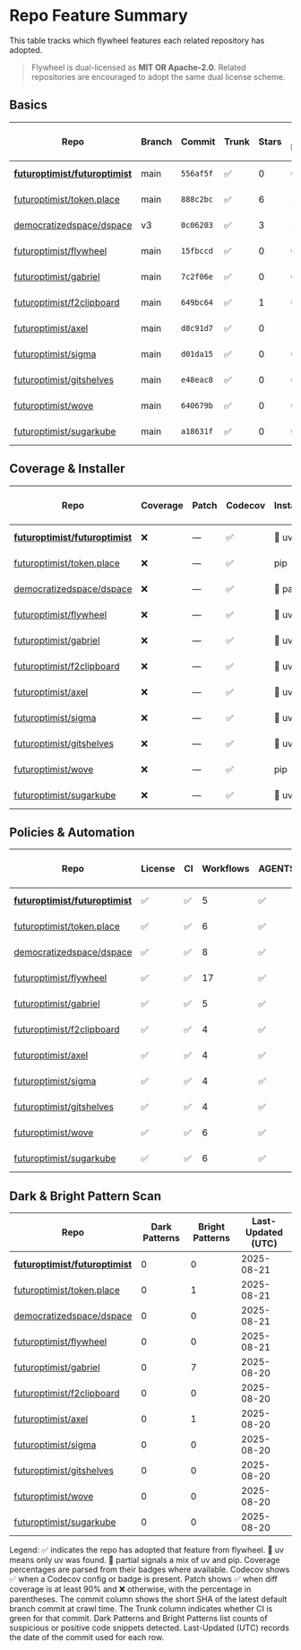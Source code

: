 # Repo Feature Summary

This table tracks which flywheel features each related repository has adopted.

> Flywheel is dual-licensed as **MIT OR Apache-2.0**. Related repositories are
> encouraged to adopt the same dual license scheme.

<!-- spellchecker: disable -->
## Basics
| Repo | Branch | Commit | Trunk | Stars | Open Issues | Last-Updated (UTC) |
| ---- | ------ | ------ | ----- | ----- | ----------- | ----------------- |
| **[futuroptimist/futuroptimist](https://github.com/futuroptimist/futuroptimist)** | main | `556af5f` | ✅ | 0 | 0 | 2025-08-21 |
| [futuroptimist/token.place](https://github.com/futuroptimist/token.place) | main | `888c2bc` | ✅ | 6 | 3 | 2025-08-21 |
| [democratizedspace/dspace](https://github.com/democratizedspace/dspace) | v3 | `0c06203` | ✅ | 3 | 37 | 2025-08-21 |
| [futuroptimist/flywheel](https://github.com/futuroptimist/flywheel) | main | `15fbccd` | ✅ | 0 | 0 | 2025-08-21 |
| [futuroptimist/gabriel](https://github.com/futuroptimist/gabriel) | main | `7c2f06e` | ✅ | 0 | 0 | 2025-08-20 |
| [futuroptimist/f2clipboard](https://github.com/futuroptimist/f2clipboard) | main | `649bc64` | ✅ | 1 | 0 | 2025-08-20 |
| [futuroptimist/axel](https://github.com/futuroptimist/axel) | main | `d8c91d7` | ✅ | 0 | 1 | 2025-08-20 |
| [futuroptimist/sigma](https://github.com/futuroptimist/sigma) | main | `d01da15` | ✅ | 0 | 0 | 2025-08-20 |
| [futuroptimist/gitshelves](https://github.com/futuroptimist/gitshelves) | main | `e48eac8` | ✅ | 0 | 0 | 2025-08-20 |
| [futuroptimist/wove](https://github.com/futuroptimist/wove) | main | `640679b` | ✅ | 0 | 0 | 2025-08-20 |
| [futuroptimist/sugarkube](https://github.com/futuroptimist/sugarkube) | main | `a18631f` | ✅ | 0 | 0 | 2025-08-20 |

## Coverage & Installer
| Repo | Coverage | Patch | Codecov | Installer | Last-Updated (UTC) |
| ---- | -------- | ----- | ------- | --------- | ----------------- |
| **[futuroptimist/futuroptimist](https://github.com/futuroptimist/futuroptimist)** | ❌ | — | ✅ | 🚀 uv | 2025-08-21 |
| [futuroptimist/token.place](https://github.com/futuroptimist/token.place) | ❌ | — | ✅ | pip | 2025-08-21 |
| [democratizedspace/dspace](https://github.com/democratizedspace/dspace) | ❌ | — | ✅ | 🔶 partial | 2025-08-21 |
| [futuroptimist/flywheel](https://github.com/futuroptimist/flywheel) | ❌ | — | ✅ | 🚀 uv | 2025-08-21 |
| [futuroptimist/gabriel](https://github.com/futuroptimist/gabriel) | ❌ | — | ✅ | 🚀 uv | 2025-08-20 |
| [futuroptimist/f2clipboard](https://github.com/futuroptimist/f2clipboard) | ❌ | — | ✅ | 🚀 uv | 2025-08-20 |
| [futuroptimist/axel](https://github.com/futuroptimist/axel) | ❌ | — | ✅ | 🚀 uv | 2025-08-20 |
| [futuroptimist/sigma](https://github.com/futuroptimist/sigma) | ❌ | — | ✅ | 🚀 uv | 2025-08-20 |
| [futuroptimist/gitshelves](https://github.com/futuroptimist/gitshelves) | ❌ | — | ✅ | 🚀 uv | 2025-08-20 |
| [futuroptimist/wove](https://github.com/futuroptimist/wove) | ❌ | — | ✅ | pip | 2025-08-20 |
| [futuroptimist/sugarkube](https://github.com/futuroptimist/sugarkube) | ❌ | — | ✅ | 🚀 uv | 2025-08-20 |

## Policies & Automation
| Repo | License | CI | Workflows | AGENTS.md | Code of Conduct | Contributing | Pre-commit | Last-Updated (UTC) |
| ---- | ------- | -- | --------- | --------- | --------------- | ------------ | ---------- | ----------------- |
| **[futuroptimist/futuroptimist](https://github.com/futuroptimist/futuroptimist)** | ✅ | ✅ | 5 | ✅ | ✅ | ✅ | ✅ | 2025-08-21 |
| [futuroptimist/token.place](https://github.com/futuroptimist/token.place) | ✅ | ✅ | 6 | ✅ | ✅ | ✅ | ✅ | 2025-08-21 |
| [democratizedspace/dspace](https://github.com/democratizedspace/dspace) | ✅ | ✅ | 8 | ✅ | ✅ | ✅ | ✅ | 2025-08-21 |
| [futuroptimist/flywheel](https://github.com/futuroptimist/flywheel) | ✅ | ✅ | 17 | ✅ | ✅ | ✅ | ✅ | 2025-08-21 |
| [futuroptimist/gabriel](https://github.com/futuroptimist/gabriel) | ✅ | ✅ | 5 | ✅ | ✅ | ✅ | ✅ | 2025-08-20 |
| [futuroptimist/f2clipboard](https://github.com/futuroptimist/f2clipboard) | ✅ | ✅ | 4 | ✅ | ✅ | ✅ | ✅ | 2025-08-20 |
| [futuroptimist/axel](https://github.com/futuroptimist/axel) | ✅ | ✅ | 4 | ✅ | ✅ | ✅ | ✅ | 2025-08-20 |
| [futuroptimist/sigma](https://github.com/futuroptimist/sigma) | ✅ | ✅ | 4 | ✅ | ✅ | ✅ | ✅ | 2025-08-20 |
| [futuroptimist/gitshelves](https://github.com/futuroptimist/gitshelves) | ✅ | ✅ | 4 | ✅ | ❌ | ❌ | ❌ | 2025-08-20 |
| [futuroptimist/wove](https://github.com/futuroptimist/wove) | ✅ | ✅ | 6 | ✅ | ✅ | ✅ | ✅ | 2025-08-20 |
| [futuroptimist/sugarkube](https://github.com/futuroptimist/sugarkube) | ✅ | ✅ | 6 | ✅ | ✅ | ✅ | ✅ | 2025-08-20 |

## Dark & Bright Pattern Scan
| Repo | Dark Patterns | Bright Patterns | Last-Updated (UTC) |
| ---- | ------------- | --------------- | ----------------- |
| **[futuroptimist/futuroptimist](https://github.com/futuroptimist/futuroptimist)** | 0 | 0 | 2025-08-21 |
| [futuroptimist/token.place](https://github.com/futuroptimist/token.place) | 0 | 1 | 2025-08-21 |
| [democratizedspace/dspace](https://github.com/democratizedspace/dspace) | 0 | 0 | 2025-08-21 |
| [futuroptimist/flywheel](https://github.com/futuroptimist/flywheel) | 0 | 0 | 2025-08-21 |
| [futuroptimist/gabriel](https://github.com/futuroptimist/gabriel) | 0 | 7 | 2025-08-20 |
| [futuroptimist/f2clipboard](https://github.com/futuroptimist/f2clipboard) | 0 | 0 | 2025-08-20 |
| [futuroptimist/axel](https://github.com/futuroptimist/axel) | 0 | 1 | 2025-08-20 |
| [futuroptimist/sigma](https://github.com/futuroptimist/sigma) | 0 | 0 | 2025-08-20 |
| [futuroptimist/gitshelves](https://github.com/futuroptimist/gitshelves) | 0 | 0 | 2025-08-20 |
| [futuroptimist/wove](https://github.com/futuroptimist/wove) | 0 | 0 | 2025-08-20 |
| [futuroptimist/sugarkube](https://github.com/futuroptimist/sugarkube) | 0 | 0 | 2025-08-20 |

Legend: ✅ indicates the repo has adopted that feature from flywheel. 🚀 uv means only uv was found. 🔶 partial signals a mix of uv and pip.
Coverage percentages are parsed from their badges where available. Codecov shows ✅ when a Codecov config or badge is present. Patch shows ✅ when diff coverage is at least 90% and ❌ otherwise, with the percentage in parentheses.
The commit column shows the short SHA of the latest default branch commit at crawl time. The Trunk column indicates whether CI is green for that commit. Dark Patterns and Bright Patterns list counts of suspicious or positive code snippets detected.
Last-Updated (UTC) records the date of the commit used for each row.

